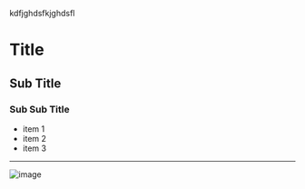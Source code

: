 kdfjghdsfkjghdsfl

# Title

## Sub Title

### Sub Sub Title

- item 1
- item 2
- item 3

------------

![image](https://github.com/gfm16617/ENCE_3210_uP_2024/assets/9119329/b3a65af8-232c-4f97-b316-1bf1c08a816a)
